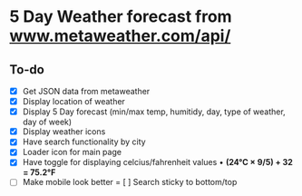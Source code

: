 # 5 Day Weather forecast from www.metaweather.com/api/

## To-do
  - [x] Get JSON data from metaweather
  - [x] Display location of weather
  - [x] Display 5 Day forecast (min/max temp, humitidy, day, type of weather, day of week)
  - [x] Display weather icons
  - [x] Have search functionality by city
  - [x] Loader icon for main page
  - [x] Have toggle for displaying celcius/fahrenheit values • __(24°C × 9/5) + 32 = 75.2°F__
  - [ ] Make mobile look better
  = [ ] Search sticky to bottom/top